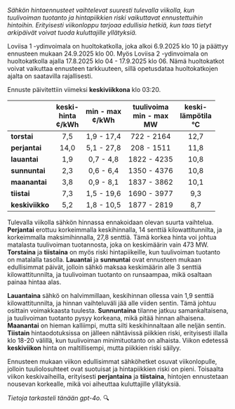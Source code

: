 *Sähkön hintaennusteet vaihtelevat suuresti tulevalla viikolla, kun tuulivoiman tuotanto ja hintapiikkien riski vaikuttavat ennustettuihin hintoihin. Erityisesti viikonloppu tarjoaa edullisia hetkiä, kun taas tietyt arkipäivät voivat tuoda kuluttajille yllätyksiä.*

Loviisa 1 -ydinvoimala on huoltokatkolla, joka alkoi 6.9.2025 klo 10 ja päättyy ennusteen mukaan 24.9.2025 klo 00. Myös Loviisa 2 -ydinvoimala on huoltokatkolla ajalla 17.8.2025 klo 04 - 17.9.2025 klo 06. Nämä huoltokatkot voivat vaikuttaa ennusteen tarkkuuteen, sillä opetusdataa huoltokatkojen ajalta on saatavilla rajallisesti.

Ennuste päivitettiin viimeksi **keskiviikkona** klo 03:20.

|              | keski-<br>hinta<br>¢/kWh | min - max<br>¢/kWh | tuulivoima<br>min - max<br>MW | keski-<br>lämpötila<br>°C |
|:-------------|:----------------:|:----------------:|:-------------:|:-------------:|
| **torstai**  |      7,5         |     1,9 - 17,4   |   722 - 2164  |     12,7      |
| **perjantai**|      14,0        |     5,1 - 27,8   |   208 - 1511  |     11,8      |
| **lauantai** |      1,9         |     0,7 - 4,8    |   1822 - 4235 |     10,8      |
| **sunnuntai**|      2,3         |     0,6 - 6,4    |   1350 - 4376 |     10,8      |
| **maanantai**|      3,8         |     0,9 - 8,1    |   1837 - 3862 |     10,1      |
| **tiistai**  |      7,3         |     1,5 - 19,6   |   1690 - 3977 |      9,3      |
| **keskiviikko** | 5,2          |     1,8 - 10,5   |   1877 - 2819 |      8,7      |

Tulevalla viikolla sähkön hinnassa ennakoidaan olevan suurta vaihtelua. **Perjantai** erottuu korkeimmalla keskihinnalla, 14 senttiä kilowattitunnilta, ja korkeimmalla maksimihinnalla, 27,8 senttiä. Tämä korkea hinta voi johtua matalasta tuulivoiman tuotannosta, joka on keskimäärin vain 473 MW. **Torstaina** ja **tiistaina** on myös riski hintapiikeille, kun tuulivoiman tuotanto on matalalla tasolla. **Lauantai** ja **sunnuntai** ovat ennusteen mukaan edullisimmat päivät, jolloin sähkö maksaa keskimäärin alle 3 senttiä kilowattitunnilta, ja tuulivoiman tuotanto on runsaampaa, mikä osaltaan painaa hintaa alas.

**Lauantaina** sähkö on halvimmillaan, keskihinnan ollessa vain 1,9 senttiä kilowattitunnilta, ja hinnan vaihteluväli jää alle viiden sentin. Tämä johtuu osittain voimakkaasta tuulesta. **Sunnuntaina** tilanne jatkuu samankaltaisena, ja tuulivoiman tuotanto pysyy korkeana, mikä pitää hinnan alhaisena. **Maanantai** on hieman kalliimpi, mutta silti keskihinnaltaan alle neljän sentin. **Tiistain** hintaodotuksissa on jälleen nähtävissä piikkien riski, erityisesti illalla klo 18-20 välillä, kun tuulivoiman minimituotanto on alhaista. Viikon edetessä **keskiviikon** hinta on maltillisempi, mutta piikkien riski säilyy.

Ennusteen mukaan viikon edullisimmat sähköhetket osuvat viikonlopulle, jolloin tuuliolosuhteet ovat suotuisat ja hintapiikkien riski on pieni. Toisaalta viikon keskivaiheilla, erityisesti **perjantaina** ja **tiistaina**, hintojen ennustetaan nousevan korkealle, mikä voi aiheuttaa kuluttajille yllätyksiä.

*Tietoja tarkasteli tänään gpt-4o.* 🔍
